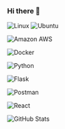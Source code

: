 ### Hi there 👋

<!--
Bagdes from https://github.com/alexandresanlim/Badges4-README.md-Profile#-cloud-
-->
![Linux](https://img.shields.io/badge/Linux-FCC624?style=for-the-badge&logo=linux&logoColor=black)
![Ubuntu](https://img.shields.io/badge/Ubuntu-E95420?style=for-the-badge&logo=ubuntu&logoColor=white)

![Amazon AWS](https://img.shields.io/badge/Amazon_AWS-FF9900?style=for-the-badge&logo=amazonaws&logoColor=white)



![Docker](https://img.shields.io/badge/Docker-2CA5E0?style=for-the-badge&logo=docker&logoColor=white)

<!--
![Kubernetes](https://img.shields.io/badge/kubernetes-326ce5.svg?&style=for-the-badge&logo=kubernetes&logoColor=white)
-->

![Python](https://img.shields.io/badge/Python-FFD43B?style=for-the-badge&logo=python&logoColor=blue)

![Flask](https://img.shields.io/badge/Flask-000000?style=for-the-badge&logo=flask&logoColor=white)

![Postman](https://img.shields.io/badge/Postman-FF6C37?style=for-the-badge&logo=Postman&logoColor=white)

![React](https://img.shields.io/badge/React-20232A?style=for-the-badge&logo=react&logoColor=61DAFB)


<!--cards-->

![GitHub Stats](https://github-readme-stats-git-masterrstaa-rickstaa.vercel.app/api?username={avfmoreira})


<!--



**avfmoreira/avfmoreira** is a ✨ _special_ ✨ repository because its `README.md` (this file) appears on your GitHub profile.

Here are some ideas to get you started:

- 🔭 I’m currently working on ...
- 🌱 I’m currently learning ...
- 👯 I’m looking to collaborate on ...
- 🤔 I’m looking for help with ...
- 💬 Ask me about ...
- 📫 How to reach me: ...
- 😄 Pronouns: ...
- ⚡ Fun fact: ...
-->
